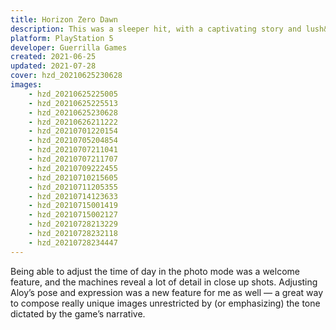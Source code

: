 ```yaml
---
title: Horizon Zero Dawn
description: This was a sleeper hit, with a captivating story and lush&nbsp;visuals.
platform: PlayStation 5
developer: Guerrilla Games
created: 2021-06-25
updated: 2021-07-28
cover: hzd_20210625230628
images:
    - hzd_20210625225005
    - hzd_20210625225513
    - hzd_20210625230628
    - hzd_20210626211222
    - hzd_20210701220154
    - hzd_20210705204854
    - hzd_20210707211041
    - hzd_20210707211707
    - hzd_20210709222455
    - hzd_20210710215605
    - hzd_20210711205355
    - hzd_20210714123633
    - hzd_20210715001419
    - hzd_20210715002127
    - hzd_20210728213229
    - hzd_20210728232118
    - hzd_20210728234447
---
```


Being able to adjust the time of day in the photo mode was a welcome feature, and the machines reveal a lot of detail in close up shots. Adjusting Aloy’s pose and expression was a new feature for me as well — a great way to compose really unique images unrestricted by (or emphasizing) the tone dictated by the game’s&nbsp;narrative.
